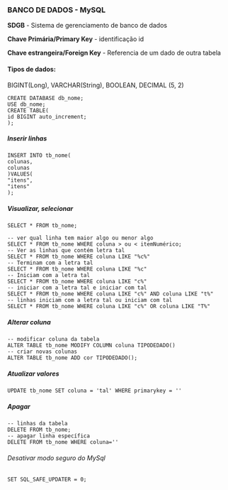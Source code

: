 ### BANCO DE DADOS - MySQL

**SDGB** - Sistema de gerenciamento de banco de dados

**Chave Primária/Primary Key** - identificação id

**Chave estrangeira/Foreign Key** - Referencia de um dado de outra tabela

#### Tipos de dados:

BIGINT(Long), VARCHAR(String), BOOLEAN, DECIMAL (5, 2)

```
CREATE DATABASE db_nome;
USE db_nome;
CREATE TABLE(
id BIGINT auto_increment;
);
```

##### Inserir linhas

```
INSERT INTO tb_nome(
colunas,
colunas
)VALUES(
"itens",
"itens"
);
```

##### Visualizar, selecionar

```
SELECT * FROM tb_nome;

-- ver qual linha tem maior algo ou menor algo
SELECT * FROM tb_nome WHERE coluna > ou < itemNumérico;
-- Ver as linhas que contém letra tal
SELECT * FROM tb_nome WHERE coluna LIKE "%c%"
-- Terminam com a letra tal
SELECT * FROM tb_nome WHERE coluna LIKE "%c"
-- Iniciam com a letra tal
SELECT * FROM tb_nome WHERE coluna LIKE "c%"
-- iniciar com a letra tal e iniciar com tal
SELECT * FROM tb_nome WHERE coluna LIKE "c%" AND coluna LIKE "t%"
-- linhas iniciam com a letra tal ou iniciam com tal
SELECT * FROM tb_nome WHERE coluna LIKE "c%" OR coluna LIKE "T%"
```

##### Alterar coluna

```
-- modificar coluna da tabela
ALTER TABLE tb_nome MODIFY COLUMN coluna TIPODEDADO()
-- criar novas colunas
ALTER TABLE tb_nome ADD cor TIPODEDADO();
```

##### Atualizar valores

```
UPDATE tb_nome SET coluna = 'tal' WHERE primarykey = ''
```

##### Apagar

```
-- linhas da tabela
DELETE FROM tb_nome;
-- apagar linha específica
DELETE FROM tb_nome WHERE coluna=''
```



###### Desativar modo seguro do MySql

```
SET SQL_SAFE_UPDATER = 0;
```

